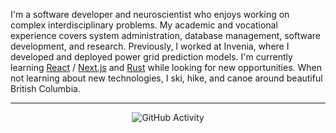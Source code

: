 <!--
**rofinn/rofinn** is a ✨ _special_ ✨ repository because its `README.md` (this file) appears on your GitHub profile.

Here are some ideas to get you started:

- 🔭 I’m currently working on ...
- 🌱 I’m currently learning ...
- 👯 I’m looking to collaborate on ...
- 🤔 I’m looking for help with ...
- 💬 Ask me about ...
- 📫 How to reach me: ...
- 😄 Pronouns: ...
- ⚡ Fun fact: ...
-->

I'm a software developer and neuroscientist who enjoys working on complex interdisciplinary problems. My academic and vocational experience covers system administration, database management, software development, and research. Previously, I worked at Invenia, where I developed and deployed power grid prediction models. I'm currently learning [React](https://react.dev/learn) / [Next.js](https://nextjs.org/) and [Rust](https://www.rust-lang.org/) while looking for new opportunities. When not learning about new technologies, I ski, hike, and canoe around beautiful British Columbia.

---

<div align="center">
  <img src="https://github-readme-stats.vercel.app/api?username=rofinn&show=reviews,prs_merged_percentage&hide=contribs&include_all_commits=true" alt="GitHub Activity">
</div>



